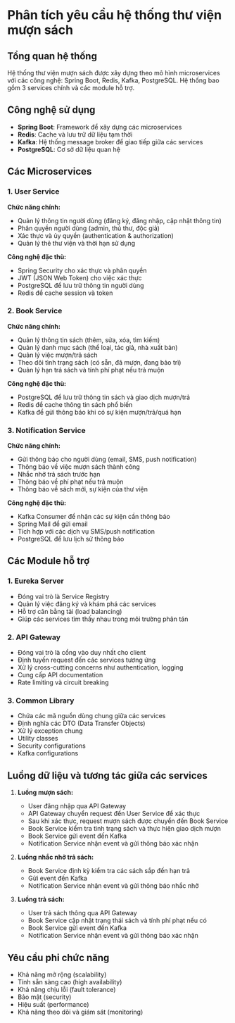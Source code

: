 # Phân tích yêu cầu hệ thống thư viện mượn sách

## Tổng quan hệ thống
Hệ thống thư viện mượn sách được xây dựng theo mô hình microservices với các công nghệ: Spring Boot, Redis, Kafka, PostgreSQL. Hệ thống bao gồm 3 services chính và các module hỗ trợ.

## Công nghệ sử dụng
- **Spring Boot**: Framework để xây dựng các microservices
- **Redis**: Cache và lưu trữ dữ liệu tạm thời
- **Kafka**: Hệ thống message broker để giao tiếp giữa các services
- **PostgreSQL**: Cơ sở dữ liệu quan hệ

## Các Microservices

### 1. User Service
**Chức năng chính:**
- Quản lý thông tin người dùng (đăng ký, đăng nhập, cập nhật thông tin)
- Phân quyền người dùng (admin, thủ thư, độc giả)
- Xác thực và ủy quyền (authentication & authorization)
- Quản lý thẻ thư viện và thời hạn sử dụng

**Công nghệ đặc thù:**
- Spring Security cho xác thực và phân quyền
- JWT (JSON Web Token) cho việc xác thực
- PostgreSQL để lưu trữ thông tin người dùng
- Redis để cache session và token

### 2. Book Service
**Chức năng chính:**
- Quản lý thông tin sách (thêm, sửa, xóa, tìm kiếm)
- Quản lý danh mục sách (thể loại, tác giả, nhà xuất bản)
- Quản lý việc mượn/trả sách
- Theo dõi tình trạng sách (có sẵn, đã mượn, đang bảo trì)
- Quản lý hạn trả sách và tính phí phạt nếu trả muộn

**Công nghệ đặc thù:**
- PostgreSQL để lưu trữ thông tin sách và giao dịch mượn/trả
- Redis để cache thông tin sách phổ biến
- Kafka để gửi thông báo khi có sự kiện mượn/trả/quá hạn

### 3. Notification Service
**Chức năng chính:**
- Gửi thông báo cho người dùng (email, SMS, push notification)
- Thông báo về việc mượn sách thành công
- Nhắc nhở trả sách trước hạn
- Thông báo về phí phạt nếu trả muộn
- Thông báo về sách mới, sự kiện của thư viện

**Công nghệ đặc thù:**
- Kafka Consumer để nhận các sự kiện cần thông báo
- Spring Mail để gửi email
- Tích hợp với các dịch vụ SMS/push notification
- PostgreSQL để lưu lịch sử thông báo

## Các Module hỗ trợ

### 1. Eureka Server
- Đóng vai trò là Service Registry
- Quản lý việc đăng ký và khám phá các services
- Hỗ trợ cân bằng tải (load balancing)
- Giúp các services tìm thấy nhau trong môi trường phân tán

### 2. API Gateway
- Đóng vai trò là cổng vào duy nhất cho client
- Định tuyến request đến các services tương ứng
- Xử lý cross-cutting concerns như authentication, logging
- Cung cấp API documentation
- Rate limiting và circuit breaking

### 3. Common Library
- Chứa các mã nguồn dùng chung giữa các services
- Định nghĩa các DTO (Data Transfer Objects)
- Xử lý exception chung
- Utility classes
- Security configurations
- Kafka configurations

## Luồng dữ liệu và tương tác giữa các services

1. **Luồng mượn sách:**
   - User đăng nhập qua API Gateway
   - API Gateway chuyển request đến User Service để xác thực
   - Sau khi xác thực, request mượn sách được chuyển đến Book Service
   - Book Service kiểm tra tình trạng sách và thực hiện giao dịch mượn
   - Book Service gửi event đến Kafka
   - Notification Service nhận event và gửi thông báo xác nhận

2. **Luồng nhắc nhở trả sách:**
   - Book Service định kỳ kiểm tra các sách sắp đến hạn trả
   - Gửi event đến Kafka
   - Notification Service nhận event và gửi thông báo nhắc nhở

3. **Luồng trả sách:**
   - User trả sách thông qua API Gateway
   - Book Service cập nhật trạng thái sách và tính phí phạt nếu có
   - Book Service gửi event đến Kafka
   - Notification Service nhận event và gửi thông báo xác nhận

## Yêu cầu phi chức năng
- Khả năng mở rộng (scalability)
- Tính sẵn sàng cao (high availability)
- Khả năng chịu lỗi (fault tolerance)
- Bảo mật (security)
- Hiệu suất (performance)
- Khả năng theo dõi và giám sát (monitoring)
